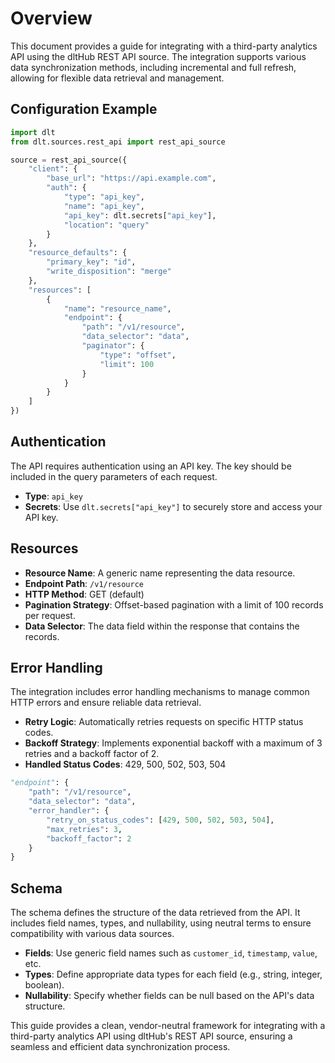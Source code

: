 # Overview

This document provides a guide for integrating with a third-party analytics API using the dltHub REST API source. The integration supports various data synchronization methods, including incremental and full refresh, allowing for flexible data retrieval and management.

## Configuration Example

```python
import dlt
from dlt.sources.rest_api import rest_api_source

source = rest_api_source({
    "client": {
        "base_url": "https://api.example.com",
        "auth": {
            "type": "api_key",
            "name": "api_key",
            "api_key": dlt.secrets["api_key"],
            "location": "query"
        }
    },
    "resource_defaults": {
        "primary_key": "id",
        "write_disposition": "merge"
    },
    "resources": [
        {
            "name": "resource_name",
            "endpoint": {
                "path": "/v1/resource",
                "data_selector": "data",
                "paginator": {
                    "type": "offset",
                    "limit": 100
                }
            }
        }
    ]
})
```

## Authentication

The API requires authentication using an API key. The key should be included in the query parameters of each request.

- **Type**: `api_key`
- **Secrets**: Use `dlt.secrets["api_key"]` to securely store and access your API key.

## Resources

- **Resource Name**: A generic name representing the data resource.
- **Endpoint Path**: `/v1/resource`
- **HTTP Method**: GET (default)
- **Pagination Strategy**: Offset-based pagination with a limit of 100 records per request.
- **Data Selector**: The data field within the response that contains the records.

## Error Handling

The integration includes error handling mechanisms to manage common HTTP errors and ensure reliable data retrieval.

- **Retry Logic**: Automatically retries requests on specific HTTP status codes.
- **Backoff Strategy**: Implements exponential backoff with a maximum of 3 retries and a backoff factor of 2.
- **Handled Status Codes**: 429, 500, 502, 503, 504

```python
"endpoint": {
    "path": "/v1/resource",
    "data_selector": "data",
    "error_handler": {
        "retry_on_status_codes": [429, 500, 502, 503, 504],
        "max_retries": 3,
        "backoff_factor": 2
    }
}
```

## Schema

The schema defines the structure of the data retrieved from the API. It includes field names, types, and nullability, using neutral terms to ensure compatibility with various data sources.

- **Fields**: Use generic field names such as `customer_id`, `timestamp`, `value`, etc.
- **Types**: Define appropriate data types for each field (e.g., string, integer, boolean).
- **Nullability**: Specify whether fields can be null based on the API's data structure.

This guide provides a clean, vendor-neutral framework for integrating with a third-party analytics API using dltHub's REST API source, ensuring a seamless and efficient data synchronization process.